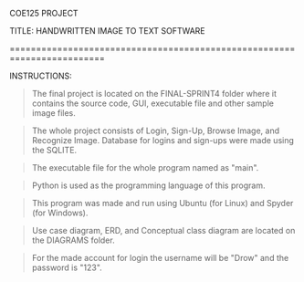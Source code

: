 COE125 PROJECT

TITLE:    HANDWRITTEN IMAGE TO TEXT SOFTWARE

========================================================================

INSTRUCTIONS:
> The final project is located on the FINAL-SPRINT4 folder where it contains the source code, GUI, executable file and other sample image files.

> The whole project consists of Login, Sign-Up, Browse Image, and Recognize Image.  Database for logins and sign-ups were made using the SQLITE.

> The executable file for the whole program named as "main".

> Python is used as the programming language of this program.

> This program was made and run using Ubuntu (for Linux) and Spyder (for Windows).

> Use case diagram, ERD, and Conceptual class diagram are located on the DIAGRAMS folder.

> For the made account for login the username will be "Drow" and the password is "123".
